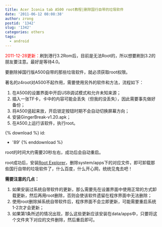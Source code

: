 ```yaml
---
title: Acer Iconia tab A500 root教程|删除国行自带的垃圾软件
date: '2011-06-12 08:08:38'
author: zrong
postid: '1342'
slug: '1342'
categories: others
tags:
  - android
---
```


<span
style="color:red;">2011-12-28更新：</span>刷到港行3.2Rom后，目前是无法Root的，所以想要刷到3.2的朋友要注意。最好是等待4.0。

要删除掉国行版A500自带的那些垃圾软件，就必须获取root权限。

著名的z4root对A500不起作用，需要使用另外的软件和方法，流程如下：

1.  在A500的设置界面中开启USB调试模式和允许未知来源；
2.  插入一张TF卡，卡中的内容可能会丢失（但我的没丢失），因此需要事先做好备份；
3.  将A500竖起来放，开启锁定按钮时期不会自动切换屏幕方向；
4.  安装GingerBreak-v1.20.apk；
5.  在A500上运行该软件，执行root。

{% download %}
id:
  - '89'
{% enddownload %}

root的时间大约需要20秒左右，成功后会自动重启。

<!--more-->

root成功后，安装[Root
Explorer](https://market.android.com/details?id=com.speedsoftware.rootexplorer)，删除system/apps下的对应文件，即可卸载那些国行自带的垃圾软件了，什么百度，什么开心网，统统见鬼去吧！

**需要注意的几点：**

1.  如果安装过系统自带软件的更新，那么需要先在设置界面中使用正常的方式卸载更新，然后再用root删除，否则会使该软件遗留在程序界面中无法删除；
2.  使用root删除掉系统自带软件后，程序界面不会立即更新，可能需要重启系统1-2次才会更新；
3.  如果第1条所述的情况出现，那么这些更新应该安装在data/apps中，只要将这个文件夹下对应的文件删除，然后重启即可。

